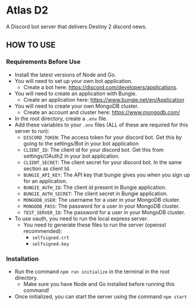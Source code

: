 # Atlas D2

A Discord bot server that delivers Destiny 2 discord news.

## HOW TO USE

### Requirements Before Use

- Install the latest versions of Node and Go.
- You will need to set up your own bot application.
  - Create a bot here: <https://discord.com/developers/applications>.
- You will need to create an application with Bungie.
  - Create an application here: <https://www.bungie.net/en/Application>
- You will need to create your own MongoDB cluster.
  - Create an account and cluster here: <https://www.mongodb.com/>
- In the root directory, create a ```.env``` file.
- Add these variables to your ```.env``` files (ALL of these are required for this server to run):
  - ```DISCORD_TOKEN```: The access token for your discord bot. Get this by going to the settings/Bot in your bot application
  - ```CLIENT_ID```: The client id for your discord bot.  Get this from settings/OAuth2 in your bot application.
  - ```CLIENT_SECRET```: The client secret for your discord bot. In the same section as client Id.
  - ```BUNGIE_API_KEY```: The API key that bungie gives you when you sign up for an application.
  - ```BUNGIE_AUTH_ID```: The client id present in Bungie application.
  - ```BUNGIE_AUTH_SECRET```: The client secret in Bungie application.
  - ```MONGODB_USER```: The username for a user in your MongoDB cluster.
  - ```MONGODB_PASS```: The password for a user in your MongoDB cluster.
  - ```TEST_SERVER_ID```: The password for a user in your MongoDB cluster.
- To use oauth, you need to run the local express server. 
  - You need to generate these files to run the server (openssl recommended):
    - ```selfsigned.crt```
    - ```selfsigned.key```

### Installation

- Run the command ```npm run initialize``` in the terminal in the root directory.
  - Make sure you have Node and Go installed before running this command!
- Once initialized, you can start the server using the command ```npm start```
